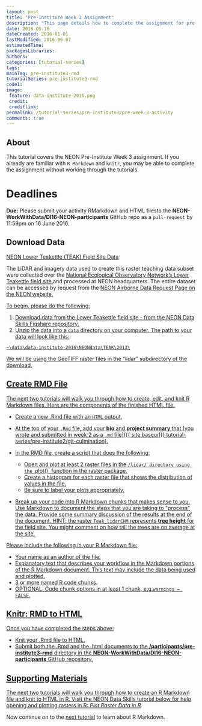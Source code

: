 ```yaml
---
layout: post
title: "Pre-Institute Week 3 Assignment"
description: "This page details how to complete the assignment for pre-Institute week 3."
date: 2016-05-16
dateCreated: 2016-01-01
lastModified: 2016-06-07
estimatedTime:
packagesLibraries:
authors:
categories: [tutorial-series]
tags:
mainTag: pre-institute3-rmd
tutorialSeries: pre-institute3-rmd
code1:
image:
 feature: data-institute-2016.png
 credit:
 creditlink:
permalink: /tutorial-series/pre-institute3/pre-week-3-activity
comments: true
---
```


## About
This tutorial covers the NEON Pre-Institute Week 3 assignment. If you already
are familiar with `R Markdown` and `knitr`, you may be able to complete the 
assignment without working through the tutorials. 

<div id="objectives" markdown="1">

# Deadlines
**Due:** Please submit your activity RMarkdown and HTML filesto the
**NEON-WorkWithData/DI16-NEON-participants** GitHub repo as a `pull-request`
by 11:59pm on 16 June 2016.

## Download Data

<a class="btn btn-success" href="https://ndownloader.figshare.com/files/5282317" 
target="_blank">NEON Lower Teakettle (TEAK) Field Site Data</a>

The LiDAR and imagery data used to create this raster teaching data subset were 
collected over the 
<a href="http://www.neonscience.org/" target="_blank">National Ecological Observatory Network’s </a>
<a href="http://www.neonscience.org/science-design/field-sites/lower-teakettle" target="_blank">Lower Teakettle field site </a>
and processed at NEON 
headquarters. The entire dataset can be accessed by request from the 
<a href="http://www.neonscience.org/data-resources/get-data/airborne-data" target="_blank"> NEON Airborne Data Request Page on the NEON website.

</div>


To begin, please do the following:

1. Download data from the Lower Teakettle field site - from the NEON Data Skills 
Figshare repository.
2. Unzip the data into a `data` directory on your computer. The path to your data 
will look like this:

`~\data\data-institute-2016\NEONdata\TEAK\2013\`

We will be using the GeoTIFF raster files in the “lidar” subdirectory of the 
download.

## Create RMD File

The next two tutorials will walk you through how to create, edit, and knit 
R Markdown files. Here are the components of the finished HTML file. 

* Create a new .Rmd file with an `HTML` output. 
* At the top of your `.Rmd` file, add your **bio** and **project summary**
that [you wrote and submitted in week 2 as a `.md` file]({{ site.baseurl}} tutorial-series/pre-institute2/git-culmination). 

* In the RMD file, create a script that does the following: 

  * Open and plot at least 2 raster files in the `/lidar/ directory using the `plot()` 
  function in the raster package.
  * Create a histogram for each raster file that shows the distribution of values 
  in the file.
  * Be sure to label your plots appropriately.
  
* Break up your code into R Markdown chunks that makes sense to you. Use Markdown to 
document the steps that you are taking to "process" the data. Provide some summary
discussion of the results at the end of the document. HINT: the raster `Teak_lidarCHM` 
represents **tree height** for the field site. You might comment on how tall the 
trees are on average at the site.

Please include the following in your R Markdown file:

* Your name as an author of the file.
* Explanatory text that describes your workflow in the Markdown portions of the
R Markdown document. This text may include the data being used and plotted.
* 3 or more named R code chunks.
* OPTIONAL: Code chunk options in at least 1 chunk, e.g.`warnings = FALSE`.

## Knitr: RMD to HTML

Once you have completed the steps above:

* Knit your .Rmd file to HTML. 
* Submit both the .Rmd and the .html documents to the 
**/participants/pre-institute3-rmd** directory in the 
**NEON-WorkWithData/DI16-NEON-participants** GitHub repository.

## Supporting Materials

The next two tutorials will walk you through how to create an R Markdown file 
and knit to HTML in R. Visit the NEON Data Skills tutorial below for help 
opening and plotting rasters in R: <a href="http://neondataskills.org/R/Plot-Rasters-In-R/" target="_blank">*Plot Raster Data in R*</a> 


Now continue on to the
[next tutorial]({{site.baseurl}}/tutorial-series/pre-institute3/rmd03)
to learn about R Markdown.
